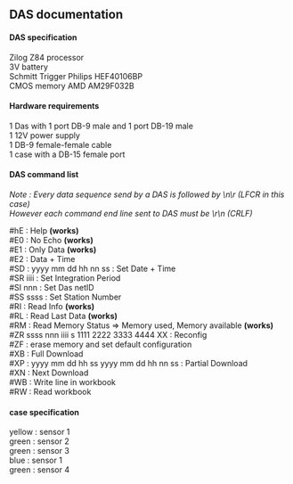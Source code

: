 ## DAS documentation


#### DAS specification

Zilog Z84 processor  
3V battery  
Schmitt Trigger Philips HEF40106BP  
CMOS memory AMD AM29F032B  

#### Hardware requirements
1 Das with 1 port DB-9 male and 1 port DB-19 male  
1 12V power supply  
1 DB-9 female-female cable  
1 case with a DB-15 female port   

#### DAS command list

*Note : Every data sequence send by a DAS is followed by \n\r (LFCR in this case)  
However each command end line sent to DAS must  be  \r\n (CRLF)*  

  #hE : Help **(works)**  
  #E0 : No Echo  **(works)**  
  #E1 : Only Data **(works)**  
  #E2 : Data + Time  
  #SD : yyyy mm dd hh nn ss : Set Date + Time  
  #SR iiii : Set Integration Period  
  #SI nnn : Set Das netID  
  #SS ssss : Set Station Number  
  #RI : Read Info **(works)**  
  #RL : Read Last Data **(works)**  
  #RM : Read Memory Status => Memory used, Memory available **(works)**  
  #ZR ssss nnn iiii s 1111 2222 3333 4444 XX : Reconfig   
  #ZF : erase memory and set default configuration  
  #XB : Full Download  
  #XP : yyyy mm dd hh ss yyyy mm dd hh nn ss : Partial Download  
  #XN : Next Download  
  #WB : Write line in workbook  
  #RW : Read workbook  



#### case specification

yellow : sensor 1  
green : sensor 2  
green : sensor 3   
blue : sensor 1  
green : sensor 4  

